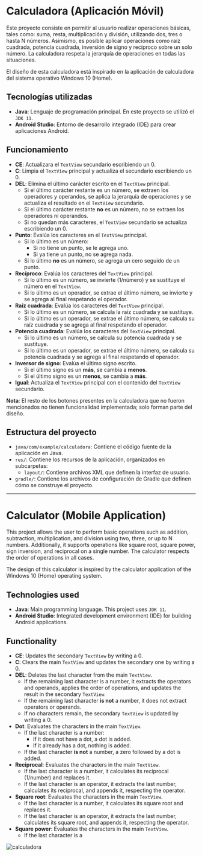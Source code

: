 # Calculadora (Aplicación Móvil)

Este proyecto consiste en permitir al usuario realizar operaciones básicas, tales como: suma, resta, multiplicación y división, utilizando dos, tres o hasta N números. Asimismo, es posible aplicar operaciones como raíz cuadrada, potencia cuadrada, inversión de signo y recíproco sobre un solo número. La calculadora respeta la jerarquía de operaciones en todas las situaciones.

El diseño de esta calculadora está inspirado en la aplicación de calculadora del sistema operativo Windows 10 (Home).

## Tecnologías utilizadas

- **Java**: Lenguaje de programación principal. En este proyecto se utilizó el `JDK 11`.
- **Android Studio**: Entorno de desarrollo integrado (IDE) para crear aplicaciones Android.

## Funcionamiento

- **CE**: Actualizara el `TextView` secundario escribiendo un 0.  
- **C**: Limpia el `TextView` principal y actualiza el secundario escribiendo un 0.  
- **DEL**: Elimina el último carácter escrito en el `TextView` principal.
  - Si el último carácter restante es un número, se extraen los operadores y operandos, se aplica la jerarquía de operaciones y se actualiza el resultado en el `TextView` secundario.
  - Si el último carácter restante **no** es un número, no se extraen los operadores ni operandos.
  - Si no quedan más caracteres, el `TextView` secundario se actualiza escribiendo un 0.
- **Punto**: Evalúa los caracteres en el `TextView` principal.
  - Si lo último es un número:
    - Si no tiene un punto, se le agrega uno.
    - Si ya tiene un punto, no se agrega nada.
  - Si lo último **no** es un número, se agrega un cero seguido de un punto.
- **Recíproco**: Evalúa los caracteres del `TextView` principal.
  - Si lo último es un número, se invierte (1/número) y se sustituye el número en el `TextView`.
  - Si lo último es un operador, se extrae el último número, se invierte y se agrega al final respetando el operador.
- **Raíz cuadrada**: Evalúa los caracteres del `TextView` principal.
  - Si lo último es un número, se calcula la raíz cuadrada y se sustituye.
  - Si lo último es un operador, se extrae el último número, se calcula su raíz cuadrada y se agrega al final respetando el operador.
- **Potencia cuadrada**: Evalúa los caracteres del `TextView` principal.
  - Si lo último es un número, se calcula su potencia cuadrada y se sustituye.
  - Si lo último es un operador, se extrae el último número, se calcula su potencia cuadrada y se agrega al final respetando el operador.
- **Inversor de signo**: Evalúa el último signo escrito.
  - Si el último signo es un **más**, se cambia a **menos**.
  - Si el último signo es un **menos**, se cambia a **más**.
- **Igual**: Actualiza el `TextView` principal con el contenido del `TextView` secundario.

**Nota**: El resto de los botones presentes en la calculadora que no fueron mencionados no tienen funcionalidad implementada; solo forman parte del diseño.

## Estructura del proyecto

- `java/com/example/calculadora`: Contiene el código fuente de la aplicación en Java.
- `res/`: Contiene los recursos de la aplicación, organizados en subcarpetas:
  - `layout/`: Contiene archivos XML que definen la interfaz de usuario.
- `gradle/`: Contiene los archivos de configuración de Gradle que definen cómo se construye el proyecto.

----

# Calculator (Mobile Application)

This project allows the user to perform basic operations such as addition, subtraction, multiplication, and division using two, three, or up to N numbers. Additionally, it supports operations like square root, square power, sign inversion, and reciprocal on a single number. The calculator respects the order of operations in all cases.

The design of this calculator is inspired by the calculator application of the Windows 10 (Home) operating system.

## Technologies used

- **Java**: Main programming language. This project uses `JDK 11`.
- **Android Studio**: Integrated development environment (IDE) for building Android applications.

## Functionality

- **CE**: Updates the secondary `TextView` by writing a 0.  
- **C**: Clears the main `TextView` and updates the secondary one by writing a 0.  
- **DEL**: Deletes the last character from the main `TextView`.
  - If the remaining last character is a number, it extracts the operators and operands, applies the order of operations, and updates the result in the secondary `TextView`.
  - If the remaining last character **is not** a number, it does not extract operators or operands.
  - If no characters remain, the secondary `TextView` is updated by writing a 0.
- **Dot**: Evaluates the characters in the main `TextView`.
  - If the last character is a number:
    - If it does not have a dot, a dot is added.
    - If it already has a dot, nothing is added.
  - If the last character **is not** a number, a zero followed by a dot is added.
- **Reciprocal**: Evaluates the characters in the main `TextView`.
  - If the last character is a number, it calculates its reciprocal (1/number) and replaces it.
  - If the last character is an operator, it extracts the last number, calculates its reciprocal, and appends it, respecting the operator.
- **Square root**: Evaluates the characters in the main `TextView`.
  - If the last character is a number, it calculates its square root and replaces it.
  - If the last character is an operator, it extracts the last number, calculates its square root, and appends it, respecting the operator.
- **Square power**: Evaluates the characters in the main `TextView`.
  - If the last character is a 

![calculadora](https://www.digitaltrends.com/wp-content/uploads/2021/08/calculator2-windows-11.jpg?fit=720%2C555&p=1)

